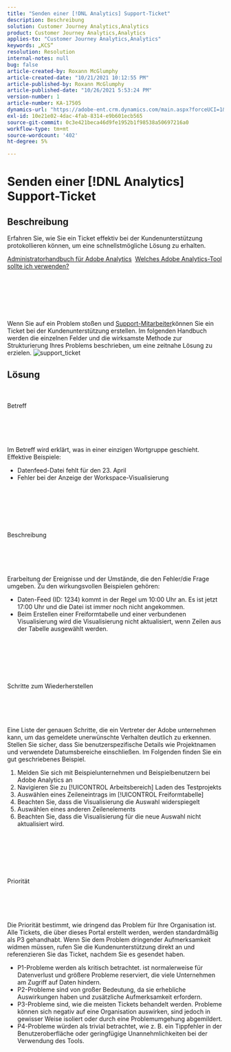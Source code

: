 ```yaml
---
title: "Senden einer [!DNL Analytics] Support-Ticket"
description: Beschreibung
solution: Customer Journey Analytics,Analytics
product: Customer Journey Analytics,Analytics
applies-to: "Customer Journey Analytics,Analytics"
keywords: „KCS“
resolution: Resolution
internal-notes: null
bug: false
article-created-by: Roxann McGlumphy
article-created-date: "10/21/2021 10:12:55 PM"
article-published-by: Roxann McGlumphy
article-published-date: "10/26/2021 5:53:24 PM"
version-number: 1
article-number: KA-17505
dynamics-url: "https://adobe-ent.crm.dynamics.com/main.aspx?forceUCI=1&pagetype=entityrecord&etn=knowledgearticle&id=11a39905-bc32-ec11-b6e5-000d3a5ba97a"
exl-id: 10e21e02-4dac-4fab-8314-e9b601ecb565
source-git-commit: 0c3e421beca46d9fe1952b1f98538a50697216a0
workflow-type: tm+mt
source-wordcount: '402'
ht-degree: 5%

---
```


# Senden einer [!DNL Analytics] Support-Ticket

## Beschreibung


Erfahren Sie, wie Sie ein Ticket effektiv bei der Kundenunterstützung protokollieren können, um eine schnellstmögliche Lösung zu erhalten.



[Administratorhandbuch für Adobe Analytics](https://docs.adobe.com/help/de-DE/analytics/admin/home.html)  [Welches Adobe Analytics-Tool sollte ich verwenden?](https://docs.adobe.com/help/de-DE/analytics/admin/admin-overview/which-analytics-tool.html)


<br><br><br><br> <br><br>
Wenn Sie auf ein Problem stoßen und [Support-Mitarbeiter](https://helpx.adobe.com/de/experience-cloud/supported-users.html)können Sie ein Ticket bei der Kundenunterstützung erstellen. Im folgenden Handbuch werden die einzelnen Felder und die wirksamste Methode zur Strukturierung Ihres Problems beschrieben, um eine zeitnahe Lösung zu erzielen.
![support_ticket](https://helpx.adobe.com/content/dam/help/en/analytics/kb/submitting-an-analytics-support-ticket/jcr:content/main-pars/image/support_ticket.png "support_ticket")

## Lösung

<br><br>Betreff<br><br><br><br> <br><br>
Im Betreff wird erklärt, was in einer einzigen Wortgruppe geschieht. Effektive Beispiele:

- Datenfeed-Datei fehlt für den 23. April
- Fehler bei der Anzeige der Workspace-Visualisierung

<br><br><br><br> <br><br>Beschreibung<br><br><br><br> <br><br>
Erarbeitung der Ereignisse und der Umstände, die den Fehler/die Frage umgeben. Zu den wirkungsvollen Beispielen gehören:

- Daten-Feed (ID: 1234) kommt in der Regel um 10:00 Uhr an. Es ist jetzt 17:00 Uhr und die Datei ist immer noch nicht angekommen.
- Beim Erstellen einer Freiformtabelle und einer verbundenen Visualisierung wird die Visualisierung nicht aktualisiert, wenn Zeilen aus der Tabelle ausgewählt werden.

<br><br><br><br> <br><br>Schritte zum Wiederherstellen<br><br><br><br> <br><br>
Eine Liste der genauen Schritte, die ein Vertreter der Adobe unternehmen kann, um das gemeldete unerwünschte Verhalten deutlich zu erkennen. Stellen Sie sicher, dass Sie benutzerspezifische Details wie Projektnamen und verwendete Datumsbereiche einschließen. Im Folgenden finden Sie ein gut geschriebenes Beispiel.

1. Melden Sie sich mit Beispielunternehmen und Beispielbenutzern bei Adobe Analytics an
2. Navigieren Sie zu [!UICONTROL Arbeitsbereich] Laden des Testprojekts
3. Auswählen eines Zeileneintrags im [!UICONTROL Freiformtabelle]
4. Beachten Sie, dass die Visualisierung die Auswahl widerspiegelt
5. Auswählen eines anderen Zeilenelements
6. Beachten Sie, dass die Visualisierung für die neue Auswahl nicht aktualisiert wird.

<br><br><br><br> <br><br>Priorität<br><br><br><br> <br><br>
Die Priorität bestimmt, wie dringend das Problem für Ihre Organisation ist. Alle Tickets, die über dieses Portal erstellt werden, werden standardmäßig als P3 gehandhabt. Wenn Sie dem Problem dringender Aufmerksamkeit widmen müssen, rufen Sie die Kundenunterstützung direkt an und referenzieren Sie das Ticket, nachdem Sie es gesendet haben.

- P1-Probleme werden als kritisch betrachtet. ist normalerweise für Datenverlust und größere Probleme reserviert, die viele Unternehmen am Zugriff auf Daten hindern.
- P2-Probleme sind von großer Bedeutung, da sie erhebliche Auswirkungen haben und zusätzliche Aufmerksamkeit erfordern.
- P3-Probleme sind, wie die meisten Tickets behandelt werden. Probleme können sich negativ auf eine Organisation auswirken, sind jedoch in gewisser Weise isoliert oder durch eine Problemumgehung abgemildert.
- P4-Probleme würden als trivial betrachtet, wie z. B. ein Tippfehler in der Benutzeroberfläche oder geringfügige Unannehmlichkeiten bei der Verwendung des Tools.

<br><br><br><br>
